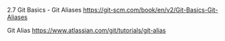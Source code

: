 
2.7 Git Basics - Git Aliases https://git-scm.com/book/en/v2/Git-Basics-Git-Aliases

Git Alias https://www.atlassian.com/git/tutorials/git-alias
